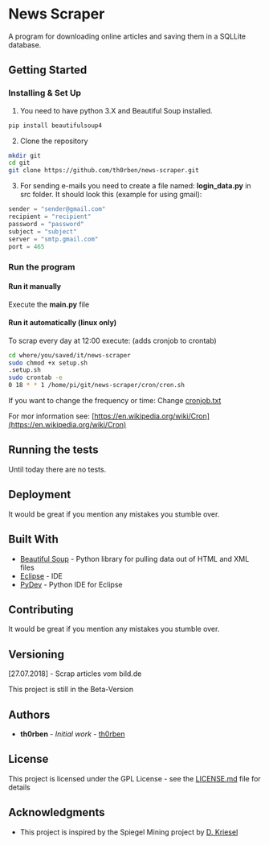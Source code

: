 # News Scraper

A program for downloading online articles and saving them in a SQLLite database.

## Getting Started

### Installing & Set Up

1. You need to have python 3.X and Beautiful Soup installed.
```bash
pip install beautifulsoup4
```

2. Clone the repository
```bash
mkdir git
cd git
git clone https://github.com/th0rben/news-scraper.git
```
3. For sending e-mails you need to create a file named: **login_data.py** in src folder. It should look this (example for using gmail):
```python
sender = "sender@gmail.com"
recipient = "recipient"
password = "password"
subject = "subject"
server = "smtp.gmail.com"
port = 465
```
### Run the program

#### Run it manually
Execute the **main.py** file
#### Run it automatically (linux only)
To scrap every day at 12:00 execute:
(adds cronjob to crontab)
```bash
cd where/you/saved/it/news-scraper
sudo chmod +x setup.sh
.setup.sh
sudo crontab -e
0 18 * * 1 /home/pi/git/news-scraper/cron/cron.sh
```

If you want to change the frequency or time: Change [cronjob.txt](/src/cron/cronjob.txt) 

For mor information see: [https://en.wikipedia.org/wiki/Cron](https://en.wikipedia.org/wiki/Cron)

## Running the tests

Until today there are no tests.

## Deployment

It would be great if you mention any mistakes you stumble over.

## Built With

* [Beautiful Soup](https://www.crummy.com/software/BeautifulSoup/bs4/doc/) - Python library for pulling data out of HTML and XML files
* [Eclipse](https://www.eclipse.org/) - IDE
* [PyDev](https://marketplace.eclipse.org/content/pydev-python-ide-eclipse) - Python IDE for Eclipse

## Contributing

It would be great if you mention any mistakes you stumble over.

## Versioning

[27.07.2018] - Scrap articles vom bild.de

This project is still in the Beta-Version

## Authors

* **th0rben** - *Initial work* - [th0rben](https://github.com/th0rben)

## License

This project is licensed under the GPL License - see the [LICENSE.md](LICENSE.md) file for details

## Acknowledgments

* This project is inspired by the Spiegel Mining project by [D. Kriesel](dkriesel.com)

